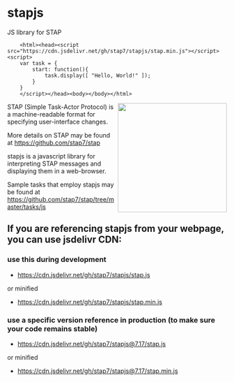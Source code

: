 # stapjs
JS library for STAP

        <html><head><script src="https://cdn.jsdelivr.net/gh/stap7/stapjs/stap.min.js"></script><script>
        var task = {
            start: function(){
                task.display([ "Hello, World!" ]);
            }
        }
        </script></head><body></body></html>


<img src="https://stap.github.io/img/stap-icon.png" width=250 align=right>
STAP (Simple Task-Actor Protocol) is a machine-readable format for specifying user-interface changes. 

More details on STAP may be found at https://github.com/stap7/stap

stapjs is a javascript library for interpreting STAP messages and displaying them in a web-browser.

Sample tasks that employ stapjs may be found at https://github.com/stap7/stap/tree/master/tasks/js


## If you are referencing stapjs from your webpage, you can use jsdelivr CDN:

### use this during development

* https://cdn.jsdelivr.net/gh/stap7/stapjs/stap.js

or minified

* https://cdn.jsdelivr.net/gh/stap7/stapjs/stap.min.js

### use a specific version reference in production (to make sure your code remains stable)

* https://cdn.jsdelivr.net/gh/stap7/stapjs@7.17/stap.js

or minified

* https://cdn.jsdelivr.net/gh/stap7/stapjs@7.17/stap.min.js
